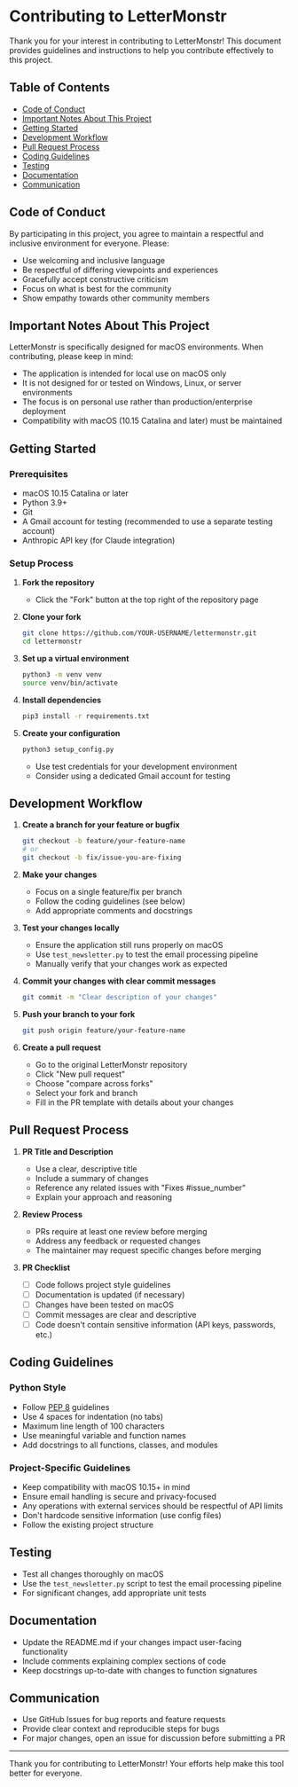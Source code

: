 # Contributing to LetterMonstr

Thank you for your interest in contributing to LetterMonstr! This document provides guidelines and instructions to help you contribute effectively to this project.

## Table of Contents

- [Code of Conduct](#code-of-conduct)
- [Important Notes About This Project](#important-notes-about-this-project)
- [Getting Started](#getting-started)
- [Development Workflow](#development-workflow)
- [Pull Request Process](#pull-request-process)
- [Coding Guidelines](#coding-guidelines)
- [Testing](#testing)
- [Documentation](#documentation)
- [Communication](#communication)

## Code of Conduct

By participating in this project, you agree to maintain a respectful and inclusive environment for everyone. Please:

- Use welcoming and inclusive language
- Be respectful of differing viewpoints and experiences
- Gracefully accept constructive criticism
- Focus on what is best for the community
- Show empathy towards other community members

## Important Notes About This Project

LetterMonstr is specifically designed for macOS environments. When contributing, please keep in mind:

- The application is intended for local use on macOS only
- It is not designed for or tested on Windows, Linux, or server environments
- The focus is on personal use rather than production/enterprise deployment
- Compatibility with macOS (10.15 Catalina and later) must be maintained

## Getting Started

### Prerequisites

- macOS 10.15 Catalina or later
- Python 3.9+
- Git
- A Gmail account for testing (recommended to use a separate testing account)
- Anthropic API key (for Claude integration)

### Setup Process

1. **Fork the repository**
   - Click the "Fork" button at the top right of the repository page

2. **Clone your fork**

   ```bash
   git clone https://github.com/YOUR-USERNAME/lettermonstr.git
   cd lettermonstr
   ```

3. **Set up a virtual environment**

   ```bash
   python3 -m venv venv
   source venv/bin/activate
   ```

4. **Install dependencies**

   ```bash
   pip3 install -r requirements.txt
   ```

5. **Create your configuration**

   ```bash
   python3 setup_config.py
   ```

   - Use test credentials for your development environment
   - Consider using a dedicated Gmail account for testing

## Development Workflow

1. **Create a branch for your feature or bugfix**

   ```bash
   git checkout -b feature/your-feature-name
   # or
   git checkout -b fix/issue-you-are-fixing
   ```

2. **Make your changes**
   - Focus on a single feature/fix per branch
   - Follow the coding guidelines (see below)
   - Add appropriate comments and docstrings

3. **Test your changes locally**
   - Ensure the application still runs properly on macOS
   - Use `test_newsletter.py` to test the email processing pipeline
   - Manually verify that your changes work as expected

4. **Commit your changes with clear commit messages**

   ```bash
   git commit -m "Clear description of your changes"
   ```

5. **Push your branch to your fork**

   ```bash
   git push origin feature/your-feature-name
   ```

6. **Create a pull request**
   - Go to the original LetterMonstr repository
   - Click "New pull request"
   - Choose "compare across forks"
   - Select your fork and branch
   - Fill in the PR template with details about your changes

## Pull Request Process

1. **PR Title and Description**
   - Use a clear, descriptive title
   - Include a summary of changes
   - Reference any related issues with "Fixes #issue_number"
   - Explain your approach and reasoning

2. **Review Process**
   - PRs require at least one review before merging
   - Address any feedback or requested changes
   - The maintainer may request specific changes before merging

3. **PR Checklist**
   - [ ] Code follows project style guidelines
   - [ ] Documentation is updated (if necessary)
   - [ ] Changes have been tested on macOS
   - [ ] Commit messages are clear and descriptive
   - [ ] Code doesn't contain sensitive information (API keys, passwords, etc.)

## Coding Guidelines

### Python Style

- Follow [PEP 8](https://www.python.org/dev/peps/pep-0008/) guidelines
- Use 4 spaces for indentation (no tabs)
- Maximum line length of 100 characters
- Use meaningful variable and function names
- Add docstrings to all functions, classes, and modules

### Project-Specific Guidelines

- Keep compatibility with macOS 10.15+ in mind
- Ensure email handling is secure and privacy-focused
- Any operations with external services should be respectful of API limits
- Don't hardcode sensitive information (use config files)
- Follow the existing project structure

## Testing

- Test all changes thoroughly on macOS
- Use the `test_newsletter.py` script to test the email processing pipeline
- For significant changes, add appropriate unit tests

## Documentation

- Update the README.md if your changes impact user-facing functionality
- Include comments explaining complex sections of code
- Keep docstrings up-to-date with changes to function signatures

## Communication

- Use GitHub Issues for bug reports and feature requests
- Provide clear context and reproducible steps for bugs
- For major changes, open an issue for discussion before submitting a PR

---

Thank you for contributing to LetterMonstr! Your efforts help make this tool better for everyone.
